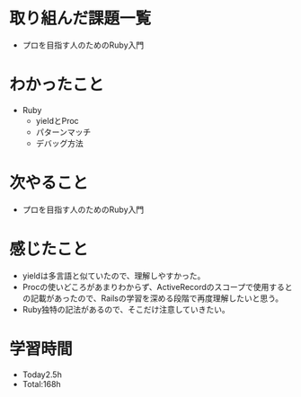 # 取り組んだ課題一覧
- プロを目指す人のためのRuby入門

# わかったこと
- Ruby
  - yieldとProc
  - パターンマッチ
  - デバッグ方法
   
# 次やること
- プロを目指す人のためのRuby入門

# 感じたこと
- yieldは多言語と似ていたので、理解しやすかった。
- Procの使いどころがあまりわからず、ActiveRecordのスコープで使用するとの記載があったので、Railsの学習を深める段階で再度理解したいと思う。
- Ruby独特の記法があるので、そこだけ注意していきたい。

# 学習時間
- Today2.5h
- Total:168h
